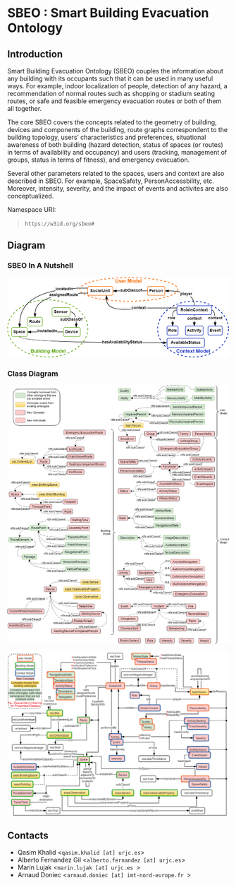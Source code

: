 # SBEO : Smart Building Evacuation Ontology

## Introduction

Smart Building Evacuation Ontology (SBEO) couples the information about any building with its occupants such that it can be used in many useful ways. For example, indoor localization of people, detection of any hazard, a recommendation of normal routes such as shopping or stadium seating routes, or safe and feasible emergency evacuation routes or both of them all together.

The core SBEO covers the concepts related to the geometry of building, devices and components of the building, route graphs correspondent to the building topology, users’ characteristics and preferences, situational awareness of both building (hazard detection, status of spaces (or routes) in terms of availability and occupancy) and users (tracking, management of groups, status in terms of fitness), and emergency evacuation.

Several other parameters related to the spaces, users and context are also described in SBEO. For example, SpaceSafety, PersonAccessbility, etc. Moreover, intensity, severity, and the impact of events and activites are also conceptualized.

Namespace URI: 

> <i class="icon-file"></i>`https://w3id.org/sbeo#`

## Diagram 


### SBEO In A Nutshell

<p align="center">
  <img src="Figures/ontology_precise.png"/>
</p>


### Class Diagram

<p align="center">
  <img src="Figures/SBEO_Class_Diagram_updated.png"/>
</p>


<p align="center">
  <img src="Figures/SBEO_ClassProperty_Diagram.png"/>
</p>



## Contacts

- Qasim Khalid <`qasim.khalid [at] urjc.es`>
- Alberto Fernandez Gil <`alberto.fernandez [at] urjc.es`>
- Marin Lujak <`marin.lujak [at] urjc.es `>
- Arnaud Doniec <`arnaud.doniec [at] imt-nord-europe.fr `>
